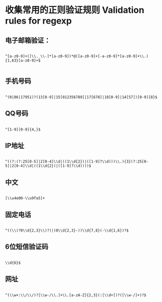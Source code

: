 <h1>收集常用的正则验证规则 Validation rules for regexp</h1>
<h2>电子邮箱验证：</h2>
<pre><code>
^[a-z0-9]+([\\._\\-]*[a-z0-9])*@([a-z0-9]+[-a-z0-9]*[a-z0-9]+\\.){1,63}[a-z0-9]+$
	</code></pre>
<h2>手机号码</h2>
<pre><code>
^(0|86|17951)?(13[0-9]|15[012356789]|17[678]|18[0-9]|14[57])[0-9]{8}$
</code></pre>
<h2>QQ号码</h2>
<pre><code>
^[1-9][0-9]{4,}$
</code></pre>
<h2>IP地址</h2>
<pre><code>
^((?:(?:25[0-5]|2[0-4]\\d|((1\\d{2})|([1-9]?\\d)))\\.){3}(?:25[0-5]|2[0-4]\\d|((1\\d{2})|([1-9]?\\d))))$
</code></pre>
<h2>中文</h2>
<pre><code>
[\\u4e00-\\u9fa5]+
</code></pre>
<h2>固定电话</h2>
<pre><code>
^((\\(?0\\d{2,3}\\)?)|(0\\d{2,3}-))\\d{7,8}(-\\d{1,6})?$
</code></pre>
<h2>6位短信验证码</h2>
<pre><code>
\\d{6}$
</code></pre>
<h2>网址</h2>
<pre><code>
^(\\w+:\\/\\/)?[\\w-/\\.]+\\.[a-zA-Z]{2,3}(:[\\d+])?([\\w-/]+)?$
</code></pre>
